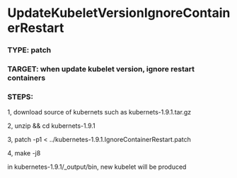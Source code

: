 # UpdateKubeletVersionIgnoreContainerRestart

### TYPE: patch

### TARGET: when update kubelet version, ignore restart containers

### STEPS:

1, download source of kubernets such as kubernets-1.9.1.tar.gz

2, unzip && cd kubernets-1.9.1

3, patch -p1 < ../kubernetes-1.9.1.IgnoreContainerRestart.patch

4, make -j8

in  kubernetes-1.9.1/_output/bin, new kubelet will be produced
